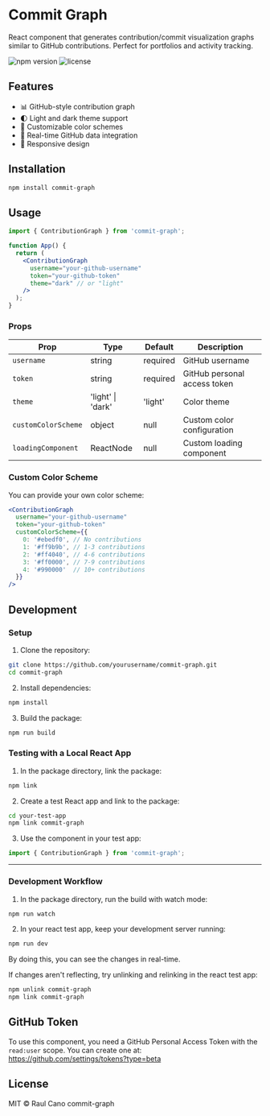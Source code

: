 # Commit Graph

React component that generates contribution/commit visualization graphs similar to GitHub contributions. Perfect for portfolios and activity tracking.

![npm version](https://img.shields.io/npm/v/commit-graph)
![license](https://img.shields.io/npm/l/commit-graph)

## Features

- 📊 GitHub-style contribution graph
- 🌓 Light and dark theme support
- 🎨 Customizable color schemes
- 🔄 Real-time GitHub data integration
- 📱 Responsive design

## Installation

```bash
npm install commit-graph
```

## Usage

```jsx
import { ContributionGraph } from 'commit-graph';

function App() {
  return (
    <ContributionGraph 
      username="your-github-username"
      token="your-github-token"
      theme="dark" // or "light"
    />
  );
}
```

### Props

| Prop | Type | Default | Description |
|------|------|---------|-------------|
| `username` | string | required | GitHub username |
| `token` | string | required | GitHub personal access token |
| `theme` | 'light' \| 'dark' | 'light' | Color theme |
| `customColorScheme` | object | null | Custom color configuration |
| `loadingComponent` | ReactNode | null | Custom loading component |

### Custom Color Scheme

You can provide your own color scheme:

```jsx
<ContributionGraph 
  username="your-github-username"
  token="your-github-token"
  customColorScheme={{
    0: '#ebedf0', // No contributions
    1: '#ff9b9b', // 1-3 contributions
    2: '#ff4040', // 4-6 contributions
    3: '#ff0000', // 7-9 contributions
    4: '#990000'  // 10+ contributions
  }}
/>
```

## Development

### Setup

1. Clone the repository:
```bash
git clone https://github.com/yourusername/commit-graph.git
cd commit-graph
```

2. Install dependencies:
```bash
npm install
```

3. Build the package:
```bash
npm run build
```

### Testing with a Local React App

1. In the package directory, link the package:
```bash
npm link
```

2. Create a test React app and link to the package:
```bash
cd your-test-app
npm link commit-graph
```

3. Use the component in your test app:
```jsx
import { ContributionGraph } from 'commit-graph';
```
---

### Development Workflow

1. In the package directory, run the build with watch mode:
```bash
npm run watch
```

2. In your react test app, keep your development server running:
```bash
npm run dev
```
By doing this, you can see the changes in real-time.


If changes aren't reflecting, try unlinking and relinking in the react test app:
```bash
npm unlink commit-graph
npm link commit-graph
```

## GitHub Token

To use this component, you need a GitHub Personal Access Token with the `read:user` scope. You can create one at: https://github.com/settings/tokens?type=beta

## License

MIT © Raul Cano commit-graph
